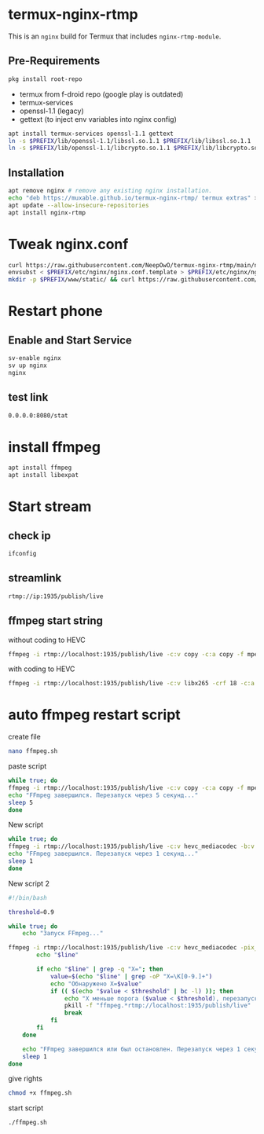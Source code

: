 # termux-nginx-rtmp

This is an `nginx` build for Termux that includes `nginx-rtmp-module`.

## Pre-Requirements

```sh
pkg install root-repo
```
+ termux from f-droid repo (google play is outdated)
+ termux-services
+ openssl-1.1 (legacy)
+ gettext (to inject env variables into nginx config)
```sh
apt install termux-services openssl-1.1 gettext
ln -s $PREFIX/lib/openssl-1.1/libssl.so.1.1 $PREFIX/lib/libssl.so.1.1
ln -s $PREFIX/lib/openssl-1.1/libcrypto.so.1.1 $PREFIX/lib/libcrypto.so.1.1
```

## Installation

```sh
apt remove nginx # remove any existing nginx installation.
echo "deb https://muxable.github.io/termux-nginx-rtmp/ termux extras" > $PREFIX/etc/apt/sources.list.d/nginx-rtmp.list
apt update --allow-insecure-repositories
apt install nginx-rtmp
```

# Tweak nginx.conf
```sh
curl https://raw.githubusercontent.com/NeepOwO/termux-nginx-rtmp/main/nginx-custom.conf > $PREFIX/etc/nginx/nginx.conf.template
envsubst < $PREFIX/etc/nginx/nginx.conf.template > $PREFIX/etc/nginx/nginx.conf
mkdir -p $PREFIX/www/static/ && curl https://raw.githubusercontent.com/NeepOwO/termux-nginx-rtmp/main/stat.xsl > $PREFIX/www/static/stat.xsl
```
# Restart phone

## Enable and Start Service
```sh
sv-enable nginx
sv up nginx
nginx
```
## test link
```sh
0.0.0.0:8080/stat 
```
# install ffmpeg
```sh
apt install ffmpeg
apt install libexpat
```
# Start stream
## check ip
```sh
ifconfig
```
## streamlink
```sh
rtmp://ip:1935/publish/live
```
## ffmpeg start string

without coding to HEVC
```sh
ffmpeg -i rtmp://localhost:1935/publish/live -c:v copy -c:a copy -f mpegts srt://yourip:yourport?mode=caller 
```

with coding to HEVC
```sh
ffmpeg -i rtmp://localhost:1935/publish/live -c:v libx265 -crf 18 -c:a copy -f mpegts srt://yourip:yourport?mode=caller 
```
# auto ffmpeg restart script

create file
```sh
nano ffmpeg.sh
```

paste script
```sh
while true; do
ffmpeg -i rtmp://localhost:1935/publish/live -c:v copy -c:a copy -f mpegts srt://ip:port?mode=caller
echo "FFmpeg завершился. Перезапуск через 5 секунд..."
sleep 5
done
```
New script
```sh
while true; do
ffmpeg -i rtmp://localhost:1935/publish/live -c:v hevc_mediacodec -b:v 2000k -c:a libopus -b:a 128k -ar 48000 -f mpegts "srt://IP:PORT?latency=2000000"
echo "FFmpeg завершился. Перезапуск через 1 секунд..."
sleep 1
done
```

New script 2
```sh
#!/bin/bash

threshold=0.9

while true; do
    echo "Запуск FFmpeg..."

ffmpeg -i rtmp://localhost:1935/publish/live -c:v hevc_mediacodec -pix_fmt nv12 -b:v 2000k -c:a libopus -b:a 128k -ar 48000 -f mpegts "srt://IP:PORT?latency=2000000&maxbw=0" 2>&1 | while read -r line; do
        echo "$line"

        if echo "$line" | grep -q "X="; then
            value=$(echo "$line" | grep -oP "X=\K[0-9.]+")
            echo "Обнаружено X=$value"
            if (( $(echo "$value < $threshold" | bc -l) )); then
                echo "X меньше порога ($value < $threshold), перезапуск..."
                pkill -f "ffmpeg.*rtmp://localhost:1935/publish/live"
                break
            fi
        fi
    done

    echo "FFmpeg завершился или был остановлен. Перезапуск через 1 секунду..."
    sleep 1
done

```

give rights
```sh
chmod +x ffmpeg.sh
```
start script
```sh
./ffmpeg.sh
```




